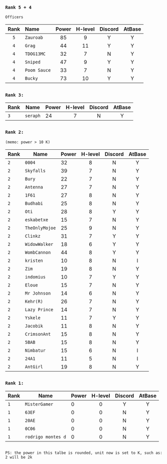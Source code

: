 ### `Rank 5 + 4`

```
Officers
```
| Rank  | Name | Power | H-level | Discord | AtBase |
| :-------------: | :------------- | :-------------: |:-------------: |:-------------: |:-------------: |
| `5`  | `Zauroab`    |  85 | 9 | Y| Y|
| `4`  | `Grag`       |  44 | 11| Y| Y|
| `4`  | `TDOG13MC`   |  32 | 7 | N| Y|
| `4`  | `Sniped`     | 47  | 9 | Y| Y|
| `4`  | `Poom Sauce` | 33  | 7 | N| Y|
| `4`  | `Bucky`      |  73 | 10| Y| Y|


##
### `Rank 3:`
| Rank  | Name | Power | H-level | Discord | AtBase |
| ------------- | ------------- | ------------- |:-------------: |:-------------: |:-------------: |
| `3`  | `seraph`     |  24 | 7 | N| Y|

## 
### `Rank 2:` 
```
(memo: power > 10 K)
```
| Rank  | Name | Power | H-level | Discord | AtBase |
| ------------- | ------------- | ------------- |:-------------: |:-------------: |:-------------: |
| `2`  | `0004`        | 32  | 8 | N | Y|
| `2`  | `Skyfalls`    | 39  | 7 | N | Y|
| `2`  | `Bury`        | 22  | 7 | N | Y|
| `2`  | `Antenna`     | 27  | 7 | N | Y|
| `2`  | `1F61`        | 27  | 8 | N | Y|
| `2`  | `Budhabi`     | 25  | 8 | N | Y|
| `2`  | `Oti`         | 28  | 8 | Y | Y|
| `2`  | `eskabetxe`   | 15  | 7 | N | Y|
| `2`  | `TheOnlyMojoe`| 25  | 9 | N | Y|
| `2`  | `Clinkz`      | 31  | 7 | Y | Y|
| `2`  | `WidowWalker` | 18  | 6 | Y | Y|
| `2`  | `WombCannon`  | 44  | 8 | Y | Y|
| `2`  | `kristen`     | 10  | 8 | N | I|
| `2`  | `Zim`         | 19  | 8 | N | Y|
| `2`  | `indomius`    | 10  | 7 | Y | Y|
| `2`  | `Eloue`       | 15  | 7 | N | Y|
| `2`  | `Mr Johnson`  | 14  | 6 | N | Y|
| `2`  | `Kehr(R)`     | 26  | 7 | N | Y|
| `2`  | `Lazy Prince` | 14  | 7 | N | Y|
| `2`  | `Yskele`      | 11  | 7 | Y | Y|
| `2`  | `Jacobik`     | 11  | 8 | N | Y|
| `2`  | `CrimsonAnt`  | 15  | 8 | N | Y|
| `2`  | `5BAB`        | 15  | 8 | N | Y|
| `2`  | `Nimbatur`    | 15  | 6 | N | I|
| `2`  | `24A1`        | 11  | 5 | N | I|
| `2`  | `AntGirl`     | 19  | 8 | N | Y|







## 
### `Rank 1:`
| Rank  | Name | Power | H-level | Discord | AtBase |
| ------------- | ------------- | ------------- |:-------------: |:-------------: |:-------------: |
| `1`  | `MisterGamer`  | 0  | 0 |  Y | Y|
| `1`  | `63EF`         | 0  | 0 |  N | Y|
| `1`  | `20AE`         | 0  | 0 |  N | Y|
| `1`  | `0C06`         | 0  | 0 |  N | Y|
| `1`  | `rodrigo montes d` | 0  | 0 |  N | Y|

## 

`PS: the power in this talbe is rounded, unit now is set to K, such as: 2 will be 2k`
